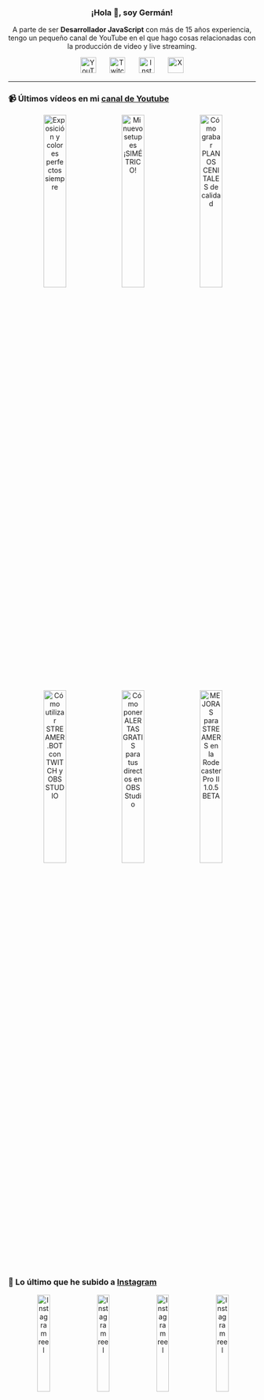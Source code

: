 <p align="center" width="300">
  <h3 align="center">¡Hola 👋, soy Germán!</h3>
</p>

<p align="center">A parte de ser <strong>Desarrollador JavaScript</strong> con más de 15 años experiencia, tengo un pequeño canal de YouTube en el que hago cosas relacionadas con la producción de video y live streaming.</p>

<p align="center">
  <a href="https://youtube.com/@germix" target="blank"><img src="https://cdn.simpleicons.org/youtube/FF0000" alt="YouTube" title="YouTube" width="32px" /></a>
  &#8287;&#8287;&#8287;&#8287;&#8287;
  <a href="https://twitch.tv/germix_tv" target="blank"><img src="https://cdn.simpleicons.org/twitch/9146FF" alt="Twitch" title="Twitch" width="32px" /></a>
  &#8287;&#8287;&#8287;&#8287;&#8287;
  <a href="https://instagram.com/germix_tv" target="blank"><img src="https://cdn.simpleicons.org/instagram/E4405F" alt="Instagram" title="Instagram" width="32px" /></a>
  &#8287;&#8287;&#8287;&#8287;&#8287;
  <a href="https://x.com/germix_tv" target="blank"><img src="https://cdn.simpleicons.org/x/000000" alt="X" title="X" width="32px" />
  </a>
</p>

<hr />

<p align="center">
  <h3>📹 Últimos vídeos en mi <a href="https://youtube.com/@germix?sub_confirmation=1" target="blank">canal de Youtube</a></h3>
</p>
<p align="center">&#8287;<a href="https://youtu.be/7VGfZ_7lhag" target="blank"><img width="30%" src="https://img.youtube.com/vi/7VGfZ_7lhag/mqdefault.jpg" alt="Exposición y colores perfectos siempre" title="Exposición y colores perfectos siempre" /></a>  &#8287;<a href="https://youtu.be/ibEAW0cBqQA" target="blank"><img width="30%" src="https://img.youtube.com/vi/ibEAW0cBqQA/mqdefault.jpg" alt="Mi nuevo setup es ¡SIMÉTRICO!" title="Mi nuevo setup es ¡SIMÉTRICO!" /></a>  &#8287;<a href="https://youtu.be/2XDhlqEN3cE" target="blank"><img width="30%" src="https://img.youtube.com/vi/2XDhlqEN3cE/mqdefault.jpg" alt="Cómo grabar PLANOS CENITALES de calidad" title="Cómo grabar PLANOS CENITALES de calidad" /></a><br />  &#8287;<a href="https://youtu.be/2AilFoiYnlc" target="blank"><img width="30%" src="https://img.youtube.com/vi/2AilFoiYnlc/mqdefault.jpg" alt="Cómo utilizar STREAMER.BOT con TWITCH y OBS STUDIO" title="Cómo utilizar STREAMER.BOT con TWITCH y OBS STUDIO" /></a>  &#8287;<a href="https://youtu.be/3EUPLZjGjkY" target="blank"><img width="30%" src="https://img.youtube.com/vi/3EUPLZjGjkY/mqdefault.jpg" alt="Cómo poner ALERTAS GRATIS para tus directos en OBS Studio" title="Cómo poner ALERTAS GRATIS para tus directos en OBS Studio" /></a>  &#8287;<a href="https://youtu.be/3mLzME7gODA" target="blank"><img width="30%" src="https://img.youtube.com/vi/3mLzME7gODA/mqdefault.jpg" alt="MEJORAS para STREAMERS en la Rodecaster Pro II 1.0.5 BETA" title="MEJORAS para STREAMERS en la Rodecaster Pro II 1.0.5 BETA" /></a></p>

<p align="center">
  <h3>📸 Lo último que he subido a <a href="https://instagram.com/germix_tv" target="blank">Instagram</a></h3>
</p>
<p align="center">&#8287;<a href='https://instagram.com/p/DKU1PKdiJlD' target='_blank'><img width='22.5%' src='https://scontent-vie1-1.cdninstagram.com/v/t51.71878-15/503180433_607465548380695_6354195425043127523_n.jpg?stp=dst-jpg_e15_p360x360_tt6&_nc_cat=103&ig_cache_key=MzY0NDc3MjEzNjkzOTcyMzA3NQ%3D%3D.3-ccb1-7&ccb=1-7&_nc_sid=58cdad&efg=eyJ2ZW5jb2RlX3RhZyI6InhwaWRzLjY0MHgxMTM2LnNkciJ9&_nc_ohc=P_erPgpdrVcQ7kNvwE_1tN4&_nc_oc=AdmHTNxwSj6dHoKIq6YU_eq-N3Yxf5BKe_lvEnVHkvU7wH6HRL5Rwjz4CrSdRc4k0_4&_nc_ad=z-m&_nc_cid=0&_nc_zt=23&_nc_ht=scontent-vie1-1.cdninstagram.com&_nc_gid=Jwv0PdZOR4f7frpn9VpLgg&oh=00_AfMsF8UKWGnt8XWCNikiX-oSg9wnT8OSIwxVy9PNosVXpw&oe=6849C649' alt='Instagram reel' /></a>  &#8287;<a href='https://instagram.com/p/DG3-Hz7tG2o' target='_blank'><img width='22.5%' src='https://scontent-vie1-1.cdninstagram.com/v/t51.75761-15/482893206_18273522145250009_594155479339286124_n.jpg?stp=dst-jpg_e15_s640x640_tt6&_nc_cat=101&ig_cache_key=MzU4MjYwNTI0NDI3OTA1NzgzMg%3D%3D.3-ccb1-7&ccb=1-7&_nc_sid=58cdad&efg=eyJ2ZW5jb2RlX3RhZyI6InhwaWRzLjcyMHgxMjgwLnNkciJ9&_nc_ohc=an5VEJS8fLYQ7kNvwHeCvvK&_nc_oc=AdmgGsqGtg4mH-v_BoTU2xxT2yUJKNoQYxI--otWbf_f74pkbu09sqjZ0LteMMH9ctY&_nc_ad=z-m&_nc_cid=0&_nc_zt=23&_nc_ht=scontent-vie1-1.cdninstagram.com&_nc_gid=Jwv0PdZOR4f7frpn9VpLgg&oh=00_AfOElYvaxUkXhXirZ6OBmyxyLRfPOi1RKTRpAF8PSO1Y_g&oe=6849BBDC' alt='Instagram reel' /></a>  &#8287;<a href='https://instagram.com/p/DG1W0YStUhY' target='_blank'><img width='22.5%' src='https://scontent-vie1-1.cdninstagram.com/v/t51.75761-15/482676477_18273415525250009_8907864230241733969_n.jpg?stp=dst-jpg_e15_s640x640_tt6&_nc_cat=106&ig_cache_key=MzU4MTg2OTQzNTE2MjgwNjM2MA%3D%3D.3-ccb1-7&ccb=1-7&_nc_sid=58cdad&efg=eyJ2ZW5jb2RlX3RhZyI6InhwaWRzLjcyMHgxMjgwLnNkciJ9&_nc_ohc=a7M2Gj7H_RwQ7kNvwEjz8OF&_nc_oc=Adk0OdjKZeuVTKQsN206XQhBxz2pq33SyENnR-h23VgJllv2HSgIFOdmuP5hCu0SggA&_nc_ad=z-m&_nc_cid=0&_nc_zt=23&_nc_ht=scontent-vie1-1.cdninstagram.com&_nc_gid=Jwv0PdZOR4f7frpn9VpLgg&oh=00_AfOusMZQJbil_6VvFCoFqmb0R0Nj5onjTVE1qG8HsXMwcQ&oe=6849B0DB' alt='Instagram reel' /></a>  &#8287;<a href='https://instagram.com/p/DGy8WEmNV-T' target='_blank'><img width='22.5%' src='https://scontent-vie1-1.cdninstagram.com/v/t51.71878-15/483018681_596387996560636_3341626206913871779_n.jpg?stp=dst-jpg_e15_p360x360_tt6&_nc_cat=107&ig_cache_key=MzU4MTE5MDA1MzI2ODExOTQ0Mw%3D%3D.3-ccb1-7&ccb=1-7&_nc_sid=58cdad&efg=eyJ2ZW5jb2RlX3RhZyI6InhwaWRzLjY0MHgxMTM2LnNkciJ9&_nc_ohc=T4qLCHTSYjgQ7kNvwGRH3tT&_nc_oc=AdkmhczjqXAbxhNaADPAc-V3QJwl0rBvUlgLtnUj96OZpffn2-UxBlToFQu7u5H7i1k&_nc_ad=z-m&_nc_cid=0&_nc_zt=23&_nc_ht=scontent-vie1-1.cdninstagram.com&_nc_gid=Jwv0PdZOR4f7frpn9VpLgg&oh=00_AfMWfrLnt2JDNapsUKU4juE6Ka0P5wlvcBzHtqNeTEkv2w&oe=6849C1E8' alt='Instagram reel' /></a></p>

